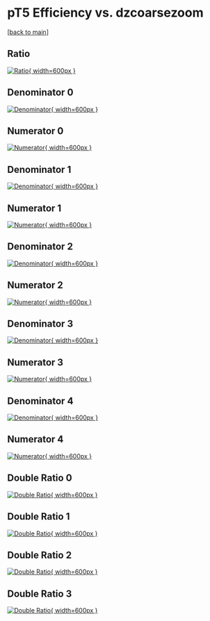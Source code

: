 # pT5 Efficiency vs. dzcoarsezoom

[[back to main](./)]



## Ratio

[![Ratio](../mtv/var/pT5_xtr_321_0_eff_dzcoarsezoom.png){ width=600px }](../mtv/var/pT5_xtr_321_0_eff_dzcoarsezoom.pdf)

## Denominator 0

[![Denominator](../mtv/den/pT5_xtr_321_0_eff_dzcoarsezoom_den0.png){ width=600px }](../mtv/den/pT5_xtr_321_0_eff_dzcoarsezoom_den0.pdf)

## Numerator 0

[![Numerator](../mtv/num/pT5_xtr_321_0_eff_dzcoarsezoom_num0.png){ width=600px }](../mtv/num/pT5_xtr_321_0_eff_dzcoarsezoom_num0.pdf)

## Denominator 1

[![Denominator](../mtv/den/pT5_xtr_321_0_eff_dzcoarsezoom_den1.png){ width=600px }](../mtv/den/pT5_xtr_321_0_eff_dzcoarsezoom_den1.pdf)

## Numerator 1

[![Numerator](../mtv/num/pT5_xtr_321_0_eff_dzcoarsezoom_num1.png){ width=600px }](../mtv/num/pT5_xtr_321_0_eff_dzcoarsezoom_num1.pdf)

## Denominator 2

[![Denominator](../mtv/den/pT5_xtr_321_0_eff_dzcoarsezoom_den2.png){ width=600px }](../mtv/den/pT5_xtr_321_0_eff_dzcoarsezoom_den2.pdf)

## Numerator 2

[![Numerator](../mtv/num/pT5_xtr_321_0_eff_dzcoarsezoom_num2.png){ width=600px }](../mtv/num/pT5_xtr_321_0_eff_dzcoarsezoom_num2.pdf)

## Denominator 3

[![Denominator](../mtv/den/pT5_xtr_321_0_eff_dzcoarsezoom_den3.png){ width=600px }](../mtv/den/pT5_xtr_321_0_eff_dzcoarsezoom_den3.pdf)

## Numerator 3

[![Numerator](../mtv/num/pT5_xtr_321_0_eff_dzcoarsezoom_num3.png){ width=600px }](../mtv/num/pT5_xtr_321_0_eff_dzcoarsezoom_num3.pdf)

## Denominator 4

[![Denominator](../mtv/den/pT5_xtr_321_0_eff_dzcoarsezoom_den4.png){ width=600px }](../mtv/den/pT5_xtr_321_0_eff_dzcoarsezoom_den4.pdf)

## Numerator 4

[![Numerator](../mtv/num/pT5_xtr_321_0_eff_dzcoarsezoom_num4.png){ width=600px }](../mtv/num/pT5_xtr_321_0_eff_dzcoarsezoom_num4.pdf)

## Double Ratio 0

[![Double Ratio](../mtv/ratio/pT5_xtr_321_0_eff_dzcoarsezoom_ratio0.png){ width=600px }](../mtv/ratio/pT5_xtr_321_0_eff_dzcoarsezoom_ratio0.pdf)

## Double Ratio 1

[![Double Ratio](../mtv/ratio/pT5_xtr_321_0_eff_dzcoarsezoom_ratio1.png){ width=600px }](../mtv/ratio/pT5_xtr_321_0_eff_dzcoarsezoom_ratio1.pdf)

## Double Ratio 2

[![Double Ratio](../mtv/ratio/pT5_xtr_321_0_eff_dzcoarsezoom_ratio2.png){ width=600px }](../mtv/ratio/pT5_xtr_321_0_eff_dzcoarsezoom_ratio2.pdf)

## Double Ratio 3

[![Double Ratio](../mtv/ratio/pT5_xtr_321_0_eff_dzcoarsezoom_ratio3.png){ width=600px }](../mtv/ratio/pT5_xtr_321_0_eff_dzcoarsezoom_ratio3.pdf)

